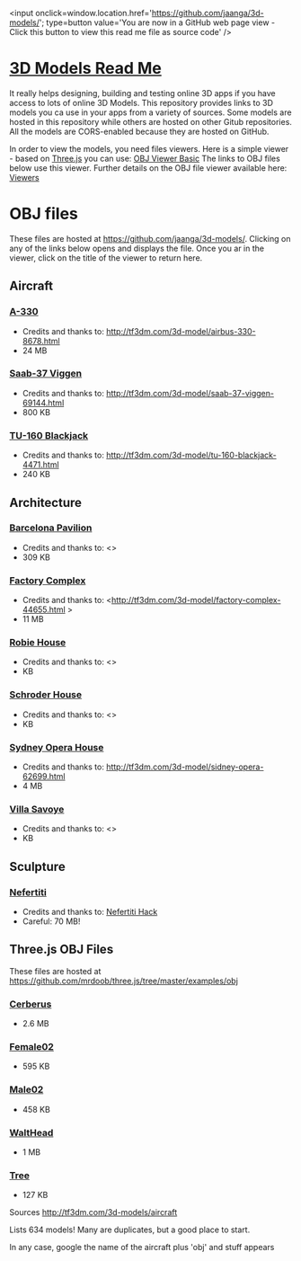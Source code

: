 <span style=display:none; >[You are now in a GitHub source code view - click this link to view this read me file as a web page]( http://jaanga.github.io/3d-models/ "View file as a web page." ) </span>
<input onclick=window.location.href='https://github.com/jaanga/3d-models/'; type=button  value='You are now in a GitHub web page view - Click this button to view this read me file as source code' />


[3D Models Read Me]( index.html )
===

It really helps designing, building and testing online 3D apps if you have access to lots of online 3D Models. 
This repository provides links to 3D models you ca use in your apps from a variety of sources.
Some models are hosted in this repository while others are hosted on other Gitub repositories.
All the models are CORS-enabled because they are hosted on GitHub.


In order to view the models, you need files viewers.
Here is a simple viewer - based on [Three.js]( http://threejs.org ) you can use:
[OBJ Viewer Basic]( http://jaanga.github.io/3d-models/viewers/obj-viewer-basic/ )
The links to OBJ files below use this viewer. 
Further details on the OBJ file viewer available here: [Viewers]( http://jaanga.github.io/3d-models/viewers )

# OBJ files
These files are hosted at <https://github.com/jaanga/3d-models/>.
Clicking on any of the links below opens and displays the file. Once you ar in the viewer, click on the title of the viewer to return here.  

## Aircraft

### [A-330]( ./viewers/obj-viewer-basic/index.html#../../obj/aircraft/a-330/a-330.obj#py=15#sx=2#sy=2#sz=2 )
* Credits and thanks to: <http://tf3dm.com/3d-model/airbus-330-8678.html>
* 24 MB

### [Saab-37 Viggen]( ./viewers/obj-viewer-basic/index.html#../../obj/aircraft/saab-37-viggen/saab-37-viggen.obj#py=10#sx=5#sy=5#sz=5#rx=-90 )
* Credits and thanks to: <http://tf3dm.com/3d-model/saab-37-viggen-69144.html>
* 800 KB

### [TU-160 Blackjack]( ./viewers/obj-viewer-basic/index.html#../../obj/aircraft/tu-160-blackjack/tu-160-blackjack.obj#sx=2#sy=2#sz=2 )
* Credits and thanks to: <http://tf3dm.com/3d-model/tu-160-blackjack-4471.html>
* 240 KB


## Architecture
<!--
### []( ./viewers/obj-viewer-basic/obj-viewer-basic-r1.html#../../obj/architecture//.obj )
* Credits and thanks to: <>
*  KB

-->

### [Barcelona Pavilion]( ./viewers/obj-viewer-basic/index.html#../../obj/architecture/barcelona-pavilion/barcelona-pavilion.obj#px=-60#pz=50#sx=2#sy=2#sz=2 )
* Credits and thanks to: <>
* 309 KB

### [Factory Complex]( ./viewers/obj-viewer-basic/obj-viewer-basic-r3.html#../../obj/architecture/factory-complex/factory-complex.obj#sx=0.01#sy=0.01#sz=0.01#tx=5.6#ty=1.1#tz=-0.3#cx=13.1#cy=0.62#cz=-5 )
* Credits and thanks to: <http://tf3dm.com/3d-model/factory-complex-44655.html >
* 11 MB

### [Robie House]( ./viewers/obj-viewer-basic/index.html#../../obj/architecture/robie-house/robie-house.obj#px=-50$pz=80#sx=30#sy=30#sz=30 )
* Credits and thanks to: <>
*  KB

### [Schroder House]( ./viewers/obj-viewer-basic/index.html#../../obj/architecture/schroder-house/schroder-house.obj#sx=5#sy=5#sz=5 )
* Credits and thanks to: <>
*  KB

### [Sydney Opera House]( ./viewers/obj-viewer-basic/index.html#../../obj/architecture/sydney-opera-house/sydney-opera-house.obj#px=0#pz=90#sx=0.2#sy=0.2#sz=0.2#cx=26#cy=13#cz=70   )
* Credits and thanks to: <http://tf3dm.com/3d-model/sidney-opera-62699.html>
* 4 MB

### [Villa Savoye]( ./viewers/obj-viewer-basic/index.html#../../obj/architecture/villa-savoye/villa-savoye.obj#px=-30#pz=50#sx=3#sy=3#sz=3 )
* Credits and thanks to: <>
*  KB


## Sculpture

### [Nefertiti]( ./viewers/obj-viewer-basic/index.html#../../obj/sculpture/nefertiti/nefertiti.obj#scx=0.2#scy=0.2#scz=0.2#poy=50#rox=-90#cpx=-147#cpy=42#cpz=54#ctx=28#cty=48#ctz=5 )

* Credits and thanks to: [Nefertiti Hack]( http://nefertitihack.alloversky.com/ )
* Careful: 70 MB!


## Three.js OBJ Files

These files are hosted at <https://github.com/mrdoob/three.js/tree/master/examples/obj>

### [Cerberus]( ./viewers/obj-viewer-basic/index.html#http://mrdoob.github.io/three.js/examples/models/obj/cerberus/Cerberus.obj#poy=20#scx=60#scy=60#scz=60  )
* 2.6 MB

### [Female02]( ./viewers/obj-viewer-basic/index.html#http://mrdoob.github.io/three.js/examples/obj/female02/female02.obj#scx=0.3#scy=0.3#scz=0.3 )
* 595 KB

<!-- 
### [LeePerrySmith]( ./viewers/obj-viewer-basic/index.html#http://mrdoob.github.io/three.js/examples/obj/leeperrysmith/LeePerrySmith.obj )
-->

### [Male02]( ./viewers/obj-viewer-basic/index.html#http://mrdoob.github.io/three.js/examples/obj/male02/male02.obj#scx=0.3#scy=0.3#scz=0.3 )
* 458 KB

### [WaltHead]( ./viewers/obj-viewer-basic/index.html#http://mrdoob.github.io/three.js/examples/obj/walt/WaltHead.obj )
* 1 MB

### [Tree]( ./viewers/obj-viewer-basic/index.html#http://mrdoob.github.io/three.js/examples/models/obj/tree.obj#scx=60#scy=60#scz=60 )
* 127 KB


Sources
http://tf3dm.com/3d-models/aircraft

Lists 634 models! Many are duplicates, but a good place to start.

In any case, google the name of the aircraft plus 'obj' and stuff appears
